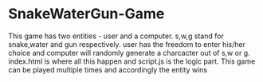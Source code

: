 # SnakeWaterGun-Game
This game has two entities - user and a computer. s,w,g stand for snake,water and gun respectively. user has the freedom to enter his/her choice and computer will randomly generate a charcacter out of s,w or g. index.html is where all this happen and script.js is the logic part. This game can be played multiple times and accordingly the entity wins

